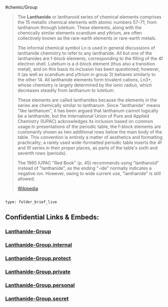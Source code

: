 ﻿---
type: ElementGroup
---
#chemic/Group 


> The **Lanthanide** or lanthanoid series of chemical elements comprises the 15 metallic chemical elements with atomic numbers 57–71, from lanthanum through lutetium. These elements, along with the chemically similar elements scandium and yttrium, are often collectively known as the rare-earth elements or rare-earth metals.
>
> The informal chemical symbol Ln is used in general discussions of lanthanide chemistry to refer to any lanthanide. All but one of the lanthanides are f-block elements, corresponding to the filling of the 4f electron shell. Lutetium is a d-block element (thus also a transition metal), and on this basis its inclusion has been questioned; however, it (as well as scandium and yttrium in group 3) behaves similarly to the other 14. All lanthanide elements form trivalent cations, Ln3+, whose chemistry is largely determined by the ionic radius, which decreases steadily from lanthanum to lutetium.
>
> These elements are called lanthanides because the elements in the series are chemically similar to lanthanum. Since "lanthanide" means "like lanthanum", it has been argued that lanthanum cannot logically be a lanthanide, but the International Union of Pure and Applied Chemistry (IUPAC) acknowledges its inclusion based on common usage.In presentations of the periodic table, the f-block elements are customarily shown as two additional rows below the main body of the table. This convention is entirely a matter of aesthetics and formatting practicality; a rarely used wide-formatted periodic table inserts the 4f and 5f series in their proper places, as parts of the table's sixth and seventh rows (periods).
>
> The 1985 IUPAC "Red Book" (p. 45) recommends using "lanthanoid" instead of "lanthanide", as the ending "-ide" normally indicates a negative ion. However, owing to wide current use, "lanthanide" is still allowed.
>
> [Wikipedia](https://en.wikipedia.org/wiki/Lanthanide)
 
```folderv
```

```ccard
type: folder_brief_live
```
 


## Confidential Links & Embeds: 

### [Lanthanide-Group](/_public/chemic/chemic~Elements/Lanthanide-Group.md) 

### [Lanthanide-Group.internal](/_internal/chemic/chemic~Elements/Lanthanide-Group.internal.md) 

### [Lanthanide-Group.protect](/_protect/chemic/chemic~Elements/Lanthanide-Group.protect.md) 

### [Lanthanide-Group.private](/_private/chemic/chemic~Elements/Lanthanide-Group.private.md) 

### [Lanthanide-Group.personal](/_personal/chemic/chemic~Elements/Lanthanide-Group.personal.md) 

### [Lanthanide-Group.secret](/_secret/chemic/chemic~Elements/Lanthanide-Group.secret.md) 
